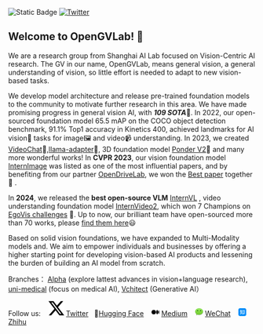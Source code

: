 
<!-- [![opengvlab stars](https://img.shields.io/github/stars/opengvlab?style=social)](https://github.com/opengvlab) + [![Alpha-VLLM stars](https://img.shields.io/github/stars/Alpha-VLLM?style=social)](https://github.com/Alpha-VLLM) + [![uni-medical stars](https://img.shields.io/github/stars/uni-medical?style=social)](https://github.com/uni-medical) -->


![Static Badge](https://img.shields.io/badge/Stars-45k-blue?style=social&logo=github)
[![Twitter](https://img.shields.io/twitter/url?style=social&url=https%3A%2F%2Ftwitter.com%2Fopengvlab)](https://twitter.com/opengvlab)

## Welcome to OpenGVLab! 👋

We are a research group from Shanghai AI Lab focused on Vision-Centric AI research. The GV in our name, OpenGVLab, means general vision, a general understanding of vision, so little effort is needed to adapt to new vision-based tasks.

We develop model architecture and release pre-trained foundation models to the community to motivate further research in this area. We have made promising progress in general vision AI, with ***109 SOTA***🚀. In 2022, our open-sourced foundation model 65.5 mAP on the COCO object detection benchmark, 91.1% Top1 accuracy in Kinetics 400, achieved landmarks for AI vision👀 tasks for image🖼️ and video📹 understanding. In 2023, we created [VideoChat](https://github.com/OpenGVLab/Ask-Anything)🦜,[llama-adapter](https://github.com/OpenGVLab/llama-adapter)🦙, 3D foundation model [Ponder V2](https://github.com/OpenGVLab/PonderV2)🧊 and many more wonderful works! In **CVPR 2023**, our vision foundation model [InternImage](https://github.com/OpenGVLab/internimage) was listed as one of the most influential papers, and by benefiting from our partner [OpenDriveLab](https://github.com/opendrivelab), we won the [Best paper](https://github.com/opendrivelab/UniAD) together🎉 . 

In **2024**, we released the **best open-source VLM** [InternVL](https://github.com/OpenGVLab/internvl) , video understanding foundation model [InternVideo2](https://github.com/OpenGVLab/internvideo), which won 7 Champions on [EgoVis challenges](https://github.com/OpenGVLab/EgoVideo) 🥇. Up to now, our brilliant team have open-sourced more than 70 works, please [find them here](https://github.com/orgs/OpenGVLab/repositories)😃

Based on solid vision foundations, we have expanded to Multi-Modality models and. We aim to empower individuals and businesses by offering a higher starting point for developing vision-based AI products and lessening the burden of building an AI model from scratch.

Branches： [Alpha](https://github.com/Alpha-VLLM) (explore lattest advances in vision+language research), [uni-medical](https://github.com/uni-medical) (focus on medical AI), [Vchitect](https://github.com/vchitect) (Generative AI）

 Follow us: &nbsp;&nbsp;  ![Twitter X logo](./twitter-x-logo.svg) [Twitter](https://twitter.com/opengvlab) &nbsp;&nbsp;🤗[Hugging Face](https://huggingface.co/OpenGVLab) &nbsp;&nbsp;  ![Medium logo](./medium.png) [Medium](https://medium.com/@opengvlab) &nbsp;&nbsp; ![WeChat logo](./wechat.png) [WeChat](./opengv-wechat.jpeg) &nbsp;&nbsp;  ![zhihu logo](./zhihu.png) [Zhihu](https://www.zhihu.com/org/opengvlab)
